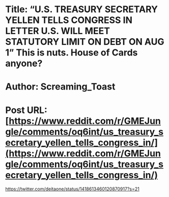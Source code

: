 # Title: “U.S. TREASURY SECRETARY YELLEN TELLS CONGRESS IN LETTER U.S. WILL MEET STATUTORY LIMIT ON DEBT ON AUG 1” This is nuts. House of Cards anyone?
# Author: Screaming_Toast
# Post URL: [https://www.reddit.com/r/GMEJungle/comments/oq6int/us_treasury_secretary_yellen_tells_congress_in/](https://www.reddit.com/r/GMEJungle/comments/oq6int/us_treasury_secretary_yellen_tells_congress_in/)


https://twitter.com/deitaone/status/1418613460120870917?s=21